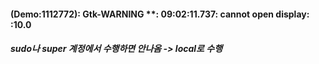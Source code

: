 #### (Demo:1112772): Gtk-WARNING **: 09:02:11.737: cannot open display: :10.0
##### sudo나 super 계정에서 수행하면 안나옴 -> local로 수행
